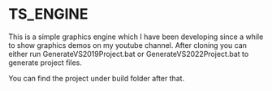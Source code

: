 # TS_ENGINE
This is a simple graphics engine which I have been developing since a while to show graphics demos on my youtube channel.
After cloning you can either run GenerateVS2019Project.bat or GenerateVS2022Project.bat to generate project files.

You can find the project under build folder after that.
